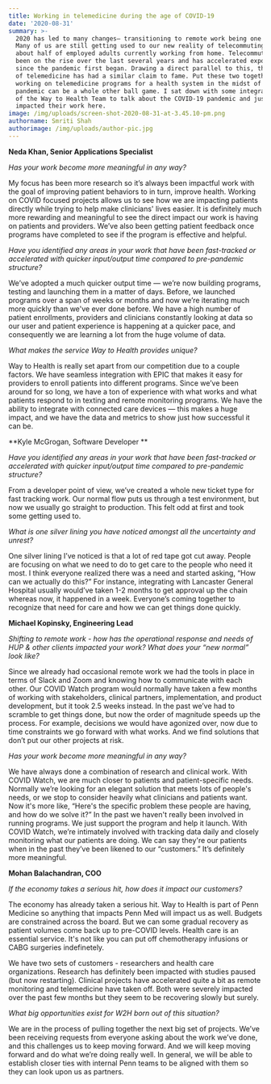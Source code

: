```yaml
---
title: Working in telemedicine during the age of COVID-19
date: '2020-08-31'
summary: >-
  2020 has led to many changes— transitioning to remote work being one of them.
  Many of us are still getting used to our new reality of telecommuting with
  about half of employed adults currently working from home. Telecommuting has
  been on the rise over the last several years and has accelerated exponentially
  since the pandemic first began. Drawing a direct parallel to this, the field
  of telemedicine has had a similar claim to fame. Put these two together and
  working on telemedicine programs for a health system in the midst of a
  pandemic can be a whole other ball game. I sat down with some integral members
  of the Way to Health Team to talk about the COVID-19 pandemic and just how it
  impacted their work here.
image: /img/uploads/screen-shot-2020-08-31-at-3.45.10-pm.png
authorname: Smriti Shah
authorimage: /img/uploads/author-pic.jpg
---
```

**Neda Khan, Senior Applications Specialist**

_Has your work become more meaningful in any way?_

My focus has been more research so it’s always been impactful work with the goal of improving patient behaviors to in turn, improve health. Working on COVID focused projects allows us to see how we are impacting patients directly while trying to help make clinicians' lives easier. It is definitely much more rewarding and meaningful to see the direct impact our work is having on patients and providers. We’ve also been getting patient feedback once programs have completed to see if the program is effective and helpful. 

_Have you identified any areas in your work that have been fast-tracked or accelerated with quicker input/output time compared to pre-pandemic structure?_

We’ve adopted a much quicker output time —  we’re now building programs, testing and launching them in a matter of days. Before, we launched programs over a span of weeks or months and now we’re iterating much more quickly than we've ever done before. We have a high number of patient enrollments, providers and clinicians constantly looking at data so our user and patient experience is happening at a quicker pace, and consequently we are learning a lot from the huge volume of data. 

_What makes the service Way to Health provides unique?_

Way to Health is really set apart from our competition due to a couple factors. We have seamless integration with EPIC that makes it easy for providers to enroll patients into different programs. Since we’ve been around for so long, we have a ton of experience with what works and what patients respond to in texting and remote monitoring programs. We have the ability to integrate with connected care devices —  this makes a huge impact, and we have the data and metrics to show just how successful it can be. 

**Kyle McGrogan, Software Developer **

_Have you identified any areas in your work that have been fast-tracked or accelerated with quicker input/output time compared to pre-pandemic structure?_

From a developer point of view, we’ve created a whole new ticket type for fast tracking work. Our normal flow puts us through a test environment, but now we usually go straight to production. This felt odd at first and took some getting used to. 

_What is one silver lining you have noticed amongst all the uncertainty and unrest?_

One silver lining I’ve noticed is that a lot of red tape got cut away. People are focusing on what we need to do to get care to the people who need it most. I think everyone realized there was a need and started asking, “How can we actually do this?” For instance, integrating with Lancaster General Hospital usually would’ve taken 1-2 months to get approval up the chain whereas now, it happened in a week. Everyone’s coming together to recognize that need for care and how we can get things done quickly. 

**Michael Kopinsky, Engineering Lead**

_Shifting to remote work - how has the operational response and needs of HUP & other clients impacted your work? What does your “new normal” look like?_

Since we already had occasional remote work we had the tools in place in terms of Slack and Zoom and knowing how to communicate with each other. Our COVID Watch program would normally have taken a few months of working with stakeholders, clinical partners, implementation, and product development, but it took 2.5 weeks instead. In the past we’ve had to scramble to get things done, but now the order of magnitude speeds up the process. For example, decisions we would have agonized over, now due to time constraints we go forward with what works. And we find solutions that don’t put our other projects at risk. 

_Has your work become more meaningful in any way?_

We have always done a combination of research and clinical work. With COVID Watch, we are much closer to patients and patient-specific needs. Normally we’re looking for an elegant solution that meets lots of people's needs, or we stop to consider heavily what clinicians and patients want. Now it's more like, “Here's the specific problem these people are having, and how do we solve it?” In the past we haven't really been involved in running programs. We just support the program and help it launch. With COVID Watch, we’re intimately involved with tracking data daily and closely monitoring what our patients are doing. We can say they're our patients when in the past they’ve been likened to our “customers.” It’s definitely more meaningful. 

**Mohan Balachandran, COO**

_If the economy takes a serious hit, how does it impact our customers?_

The economy has already taken a serious hit. Way to Health is part of Penn Medicine so anything that impacts Penn Med will impact us as well. Budgets are constrained across the board. But we can some gradual recovery as patient volumes come back up to pre-COVID levels. Health care is an essential service. It's not like you can put off chemotherapy infusions or CABG surgeries indefinetely. 

We have two sets of customers - researchers and health care organizations. Research has definitely been impacted with studies paused (but now restarting). Clinical projects have accelerated quite a bit as remote monitoring and telemedicine have taken off. Both were severely impacted over the past few months but they seem to be recovering slowly but surely. 

_What big opportunities exist for W2H born out of this situation?_

We are in the process of pulling together the next big set of projects. We’ve been receiving requests from everyone asking about the work we’ve done, and this challenges us to keep moving forward. And we will keep moving forward and do what we’re doing really well. In general, we will be able to establish closer ties with internal Penn teams to be aligned with them so they can look upon us as partners.
